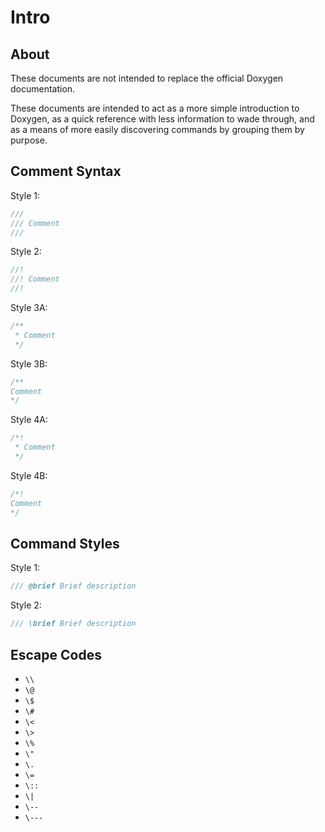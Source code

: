 # Intro

## About

These documents are not intended to replace the official Doxygen documentation.

These documents are intended to act as a more simple introduction to Doxygen,
as a quick reference with less information to wade through,
and as a means of more easily discovering commands by grouping them by purpose.

## Comment Syntax

Style 1:
```cpp
///
/// Comment
///
```

Style 2:
```cpp
//!
//! Comment
//!
```

Style 3A:
```cpp
/**
 * Comment
 */
```

Style 3B:
```cpp
/**
Comment
*/
```

Style 4A:
```cpp
/*!
 * Comment
 */
```

Style 4B:
```cpp
/*!
Comment
*/
```

## Command Styles

Style 1:
```cpp
/// @brief Brief description
```

Style 2:
```cpp
/// \brief Brief description
```

## Escape Codes

* `\\`
* `\@`
* `\$`
* `\#`
* `\<`
* `\>`
* `\%`
* `\"`
* `\.`
* `\=`
* `\::`
* `\|`
* `\--`
* `\---`